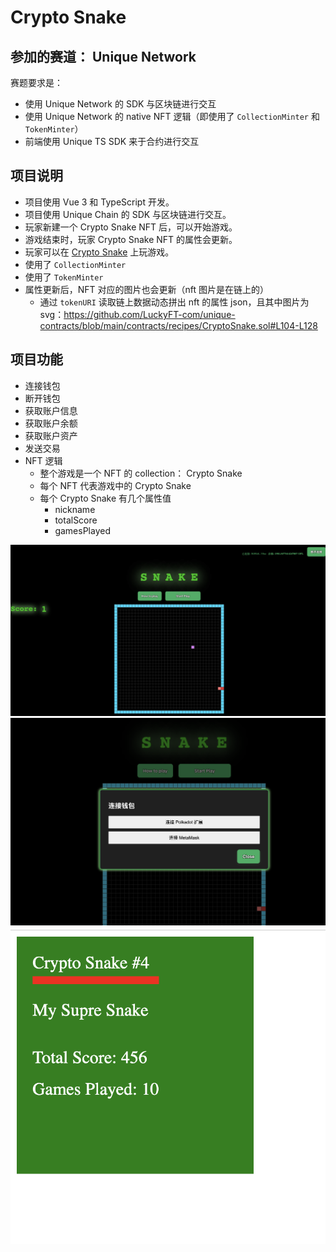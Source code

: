 # Crypto Snake

## 参加的赛道： Unique Network

赛题要求是：

- 使用 Unique Network 的 SDK 与区块链进行交互
- 使用 Unique Network 的 native NFT 逻辑（即使用了 `CollectionMinter` 和 `TokenMinter`）
- 前端使用 Unique TS SDK 来于合约进行交互

## 项目说明

- 项目使用 Vue 3 和 TypeScript 开发。
- 项目使用 Unique Chain 的 SDK 与区块链进行交互。
- 玩家新建一个 Crypto Snake NFT 后，可以开始游戏。
- 游戏结束时，玩家 Crypto Snake NFT 的属性会更新。
- 玩家可以在 [Crypto Snake](https://crypto-snake.vercel.app/) 上玩游戏。
- 使用了 `CollectionMinter`
- 使用了 `TokenMinter`
- 属性更新后，NFT 对应的图片也会更新（nft 图片是在链上的）
  - 通过 `tokenURI` 读取链上数据动态拼出 nft 的属性 json，且其中图片为 svg：https://github.com/LuckyFT-com/unique-contracts/blob/main/contracts/recipes/CryptoSnake.sol#L104-L128

## 项目功能

- 连接钱包
- 断开钱包
- 获取账户信息
- 获取账户余额
- 获取账户资产
- 发送交易
- NFT 逻辑
  - 整个游戏是一个 NFT 的 collection： Crypto Snake
  - 每个 NFT 代表游戏中的 Crypto Snake
  - 每个 Crypto Snake 有几个属性值
    - nickname
    - totalScore
    - gamesPlayed

![image](./screenshot/1.png)
![image](./screenshot/2.png)
![image](./screenshot/3.png)
